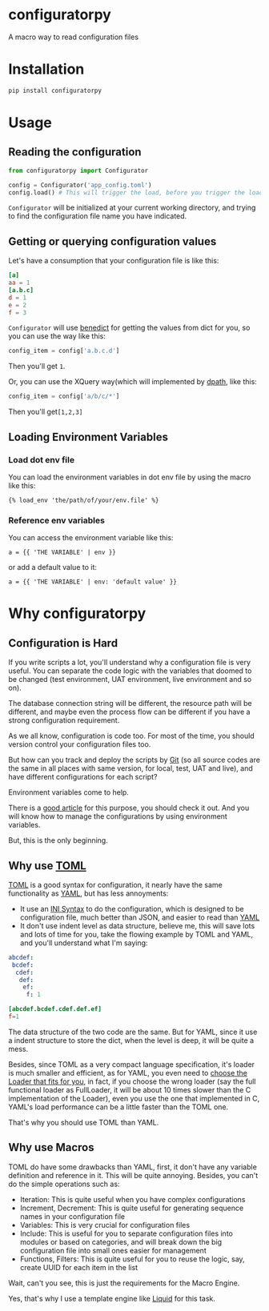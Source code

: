 # configuratorpy 

A macro way to read configuration files

# Installation

```Bash
pip install configuratorpy
```

# Usage

## Reading the configuration

```Python
from configuratorpy import Configurator

config = Configurator('app_config.toml')
config.load() # This will trigger the load, before you trigger the load, the configurator will not start the loading automaticly
```

`Configurator` will be initialized at your current working directory, and trying to find the configuration file name you have indicated.

## Getting or querying configuration values

Let's have a consumption that your configuration file is like this:

```TOML
[a]
aa = 1
[a.b.c]
d = 1
e = 2
f = 3
```

`Configurator` will use [benedict](https://github.com/fabiocaccamo/python-benedict) for getting the values from dict for you, so you can use the way like this:

```Python
config_item = config['a.b.c.d']
```

Then you'll get `1`.

Or, you can use the XQuery way(which will implemented by [dpath](https://github.com/dpath-maintainers/dpath-python), like this:

```Python
config_item = config['a/b/c/*']
```

Then you'll get`[1,2,3]`

## Loading Environment Variables

### Load dot env file

You can load the environment variables in dot env file by using the macro like this:
```Liquid
{% load_env 'the/path/of/your/env.file' %}
```

### Reference env variables

You can access the environment variable like this:

```Liquid
a = {{ 'THE VARIABLE' | env }}
```

or add a default value to it:

```Liquid
a = {{ 'THE VARIABLE' | env: 'default value' }}
```

# Why configuratorpy

## Configuration is Hard

If you write scripts a lot, you'll understand why a configuration file is very useful. You can separate the code logic with the variables that doomed to be changed (test environment, UAT environment, live environment and so on).

The database connection string will be different, the resource path will be different, and maybe even the process flow can be different if you have a strong configuration requirement.

As we all know, configuration is code too. For most of the time, you should version control your configuration files too.

But how can you track and deploy the scripts by [Git](https://git-scm.com/) (so all source codes are the same in all places with same version, for local, test, UAT and live), and have different configurations for each script?

Environment variables come to help.

There is a [good article](https://www.doppler.com/blog/environment-variables-in-python) for this purpose, you should check it out. And you will know how to manage the configurations by using environment variables.

But, this is the only beginning.

## Why use [TOML](https://toml.io/en/v1.0.0)

[TOML](https://toml.io/en/v1.0.0) is a good syntax for configuration, it nearly have the same functionality as [YAML](https://yaml.org/), but has less annoyments:

* It use an [INI Syntax](https://www-archive.mozilla.org/projects/cck/docs/wizardmachine/syntax) to do the configuration, which is designed to be configuration file, much better than JSON, and easier to read than [YAML](https://yaml.org/)
* It don't use indent level as data structure, believe me, this will save lots and lots of time for you, take the flowing example by TOML and YAML, and you'll understand what I'm saying:

```YAML
abcdef:
 bcdef:
  cdef:
   def:
    ef:
     f: 1
```

```TOML
[abcdef.bcdef.cdef.def.ef]
f=1

```

The data structure of the two code are the same. But for YAML, since it use a indent structure to store the dict, when the level is deep, it will be quite a mess.

Besides, since TOML as a very compact language specification, it's loader is much smaller and efficient, as for YAML, you even need to [choose the Loader that fits for you](https://pyyaml.org/wiki/PyYAMLDocumentation), in fact, if you choose the wrong loader (say the full functional loader as FullLoader, it will be about 10 times slower than the C implementation of the Loader), even you use the one that implemented in C, YAML's load performance can be a little faster than the TOML one.

That's why you should use TOML than YAML.

## Why use Macros

TOML do have some drawbacks than YAML, first, it don't have any variable definition and reference in it. This will be quite annoying. Besides, you can't do the simple operations such as:

* Iteration: This is quite useful when you have complex configurations
* Increment, Decrement: This is quite useful for generating sequence names in your configuration file
* Variables: This is very crucial for configuration files
* Include: This is useful for you to separate configuration files into modules or based on categories, and will break down the big configuration file into small ones easier for management
* Functions, Filters: This is quite useful for you to reuse the logic, say, create UUID for each item in the list

Wait, can't you see, this is just the requirements for the Macro Engine.

Yes, that's why I use a template engine like [Liquid](https://shopify.github.io/liquid/) for this task.
